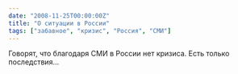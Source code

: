 ```yaml
---
date: "2008-11-25T00:00:00Z"
title: "О ситуации в России"
tags: ["забавное", "кризис", "Россия", "СМИ"]
---
```


Говорят, что благодаря СМИ в России нет кризиса. Есть только последствия…
